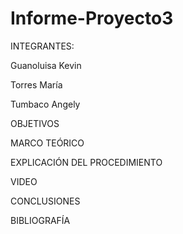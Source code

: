 # Informe-Proyecto3

INTEGRANTES:

Guanoluisa Kevin

Torres María

Tumbaco Angely

OBJETIVOS

MARCO TEÓRICO

EXPLICACIÓN DEL PROCEDIMIENTO

VIDEO

CONCLUSIONES

BIBLIOGRAFÍA
